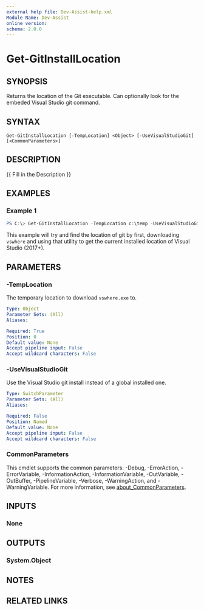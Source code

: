 ```yaml
---
external help file: Dev-Assist-help.xml
Module Name: Dev-Assist
online version:
schema: 2.0.0
---
```


# Get-GitInstallLocation

## SYNOPSIS
Returns the location of the Git executable. Can optionally look for the embeded Visual Studio git command.

## SYNTAX

```
Get-GitInstallLocation [-TempLocation] <Object> [-UseVisualStudioGit] [<CommonParameters>]
```

## DESCRIPTION
{{ Fill in the Description }}

## EXAMPLES

### Example 1
```powershell
PS C:\> Get-GitInstallLocation -TempLocation c:\temp -UseVisualStudioGit
```

This example will try and find the location of git by first, downloading `vswhere` and using that utility to get the current installed location of Visual Studio (2017+). 

## PARAMETERS

### -TempLocation
The temporary location to download `vswhere.exe` to. 

```yaml
Type: Object
Parameter Sets: (All)
Aliases:

Required: True
Position: 0
Default value: None
Accept pipeline input: False
Accept wildcard characters: False
```

### -UseVisualStudioGit
Use the Visual Studio git install instead of a global installed one.

```yaml
Type: SwitchParameter
Parameter Sets: (All)
Aliases:

Required: False
Position: Named
Default value: None
Accept pipeline input: False
Accept wildcard characters: False
```

### CommonParameters
This cmdlet supports the common parameters: -Debug, -ErrorAction, -ErrorVariable, -InformationAction, -InformationVariable, -OutVariable, -OutBuffer, -PipelineVariable, -Verbose, -WarningAction, and -WarningVariable. For more information, see [about_CommonParameters](http://go.microsoft.com/fwlink/?LinkID=113216).

## INPUTS

### None

## OUTPUTS

### System.Object
## NOTES

## RELATED LINKS

